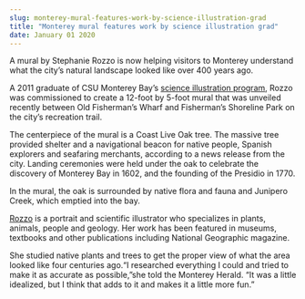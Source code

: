 ```yaml
---
slug: monterey-mural-features-work-by-science-illustration-grad
title: "Monterey mural features work by science illustration grad"
date: January 01 2020
---
```


<p>A mural by Stephanie Rozzo is now helping visitors to Monterey understand what the city’s natural landscape looked like over 400 years ago.</p><p>A 2011 graduate of CSU Monterey Bay’s <a href="http://scienceillustration.org/">science illustration program</a>, Rozzo was commissioned to create a 12&#45;foot by 5&#45;foot mural that was unveiled recently between Old Fisherman’s Wharf and Fisherman’s Shoreline Park on the city’s recreation trail.
</p><p>The centerpiece of the mural is a Coast Live Oak tree. The massive tree provided shelter and a navigational beacon for native people, Spanish explorers and seafaring merchants, according to a news release from the city. Landing ceremonies were held under the oak to celebrate the discovery of Monterey Bay in 1602, and the founding of the Presidio in 1770.
</p><p>In the mural, the oak is surrounded by native flora and fauna and Junipero Creek, which emptied into the bay.
</p><p><a href="http://www.stephanierozzo.com/">Rozzo</a> is a portrait and scientific illustrator who specializes in plants, animals, people and geology. Her work has been featured in museums, textbooks and other publications including National Geographic magazine.
</p><p>She studied native plants and trees to get the proper view of what the area looked like four centuries ago.“I researched everything I could and tried to make it as accurate as possible,”she told the Monterey Herald. “It was a little idealized, but I think that adds to it and makes it a little more fun.”
</p>

